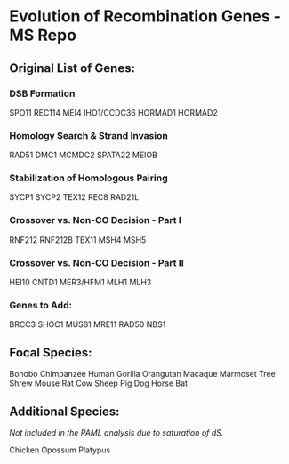 # Evolution of Recombination Genes - MS Repo

## Original List of Genes:
### DSB Formation
SPO11
REC114
MEI4 
IHO1/CCDC36
HORMAD1
HORMAD2
### Homology Search & Strand Invasion
RAD51
DMC1
MCMDC2
SPATA22
MEIOB
### Stabilization of Homologous Pairing
SYCP1
SYCP2
TEX12
REC8
RAD21L
### Crossover vs. Non-CO Decision - Part I
RNF212
RNF212B
TEX11
MSH4
MSH5
### Crossover vs. Non-CO Decision - Part II
HEI10
CNTD1
MER3/HFM1
MLH1
MLH3
### Genes to Add:
BRCC3
SHOC1
MUS81
MRE11
RAD50
NBS1

## Focal Species:
Bonobo
Chimpanzee
Human
Gorilla
Orangutan
Macaque
Marmoset
Tree Shrew
Mouse
Rat
Cow
Sheep
Pig
Dog
Horse
Bat

## Additional Species:
*Not included in the PAML analysis due to saturation of dS.*

Chicken
Opossum
Platypus
